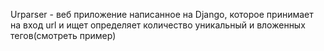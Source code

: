 Urparser - веб приложение написанное на Django, которое принимает на вход url и ищет определяет количество уникальный и вложенных тегов(смотреть пример)
